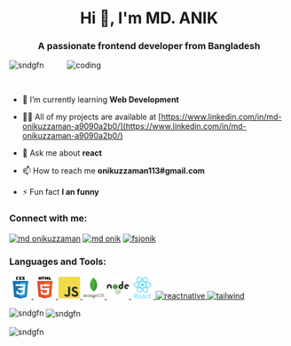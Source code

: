 <h1 align="center">Hi 👋, I'm MD. ANIK</h1>
<h3 align="center">A passionate frontend developer from Bangladesh </h3>

<img align="right" alt="coding" width="400" src="https://user-images.githubusercontent.com/55389276/140866485-8fb1c876-9a8f-4d6a-98dc-08c4981eaf70.gif  ">
<p align="left"> <img src="https://komarev.com/ghpvc/?username=sndgfn&label=Profile%20views&color=0e75b6&style=flat" alt="sndgfn" /> </p>

<p align="left"> <a href="https://twitter.com/" target="blank"><img src="https://img.shields.io/twitter/follow/?logo=twitter&style=for-the-badge" alt="" /></a> </p>

- 🌱 I’m currently learning **Web Development**

- 👨‍💻 All of my projects are available at [https://www.linkedin.com/in/md-onikuzzaman-a9090a2b0/](https://www.linkedin.com/in/md-onikuzzaman-a9090a2b0/)

- 💬 Ask me about **react**

- 📫 How to reach me **onikuzzaman113#gmail.com**

- ⚡ Fun fact **I an funny**

<h3 align="left">Connect with me:</h3>
<p align="left">
<a href="https://linkedin.com/in/md onikuzzaman" target="blank"><img align="center" src="https://raw.githubusercontent.com/rahuldkjain/github-profile-readme-generator/master/src/images/icons/Social/linked-in-alt.svg" alt="md onikuzzaman" height="30" width="40" /></a>
<a href="https://fb.com/md onik" target="blank"><img align="center" src="https://raw.githubusercontent.com/rahuldkjain/github-profile-readme-generator/master/src/images/icons/Social/facebook.svg" alt="md onik" height="30" width="40" /></a>
<a href="https://instagram.com/fsjonik" target="blank"><img align="center" src="https://raw.githubusercontent.com/rahuldkjain/github-profile-readme-generator/master/src/images/icons/Social/instagram.svg" alt="fsjonik" height="30" width="40" /></a>
</p>

<h3 align="left">Languages and Tools:</h3>
<p align="left"> <a href="https://www.w3schools.com/css/" target="_blank" rel="noreferrer"> <img src="https://raw.githubusercontent.com/devicons/devicon/master/icons/css3/css3-original-wordmark.svg" alt="css3" width="40" height="40"/> </a> <a href="https://www.w3.org/html/" target="_blank" rel="noreferrer"> <img src="https://raw.githubusercontent.com/devicons/devicon/master/icons/html5/html5-original-wordmark.svg" alt="html5" width="40" height="40"/> </a> <a href="https://developer.mozilla.org/en-US/docs/Web/JavaScript" target="_blank" rel="noreferrer"> <img src="https://raw.githubusercontent.com/devicons/devicon/master/icons/javascript/javascript-original.svg" alt="javascript" width="40" height="40"/> </a> <a href="https://www.mongodb.com/" target="_blank" rel="noreferrer"> <img src="https://raw.githubusercontent.com/devicons/devicon/master/icons/mongodb/mongodb-original-wordmark.svg" alt="mongodb" width="40" height="40"/> </a> <a href="https://nodejs.org" target="_blank" rel="noreferrer"> <img src="https://raw.githubusercontent.com/devicons/devicon/master/icons/nodejs/nodejs-original-wordmark.svg" alt="nodejs" width="40" height="40"/> </a> <a href="https://reactjs.org/" target="_blank" rel="noreferrer"> <img src="https://raw.githubusercontent.com/devicons/devicon/master/icons/react/react-original-wordmark.svg" alt="react" width="40" height="40"/> </a> <a href="https://reactnative.dev/" target="_blank" rel="noreferrer"> <img src="https://reactnative.dev/img/header_logo.svg" alt="reactnative" width="40" height="40"/> </a> <a href="https://tailwindcss.com/" target="_blank" rel="noreferrer"> <img src="https://www.vectorlogo.zone/logos/tailwindcss/tailwindcss-icon.svg" alt="tailwind" width="40" height="40"/> </a> </p>

<p><img align="left" src="https://github-readme-stats.vercel.app/api/top-langs?username=sndgfn&show_icons=true&locale=en&layout=compact" alt="sndgfn" /></p>

<p>&nbsp;<img align="center" src="https://github-readme-stats.vercel.app/api?username=sndgfn&show_icons=true&locale=en" alt="sndgfn" /></p>

<p><img align="center" src="https://github-readme-streak-stats.herokuapp.com/?user=sndgfn&" alt="sndgfn" /></p>

